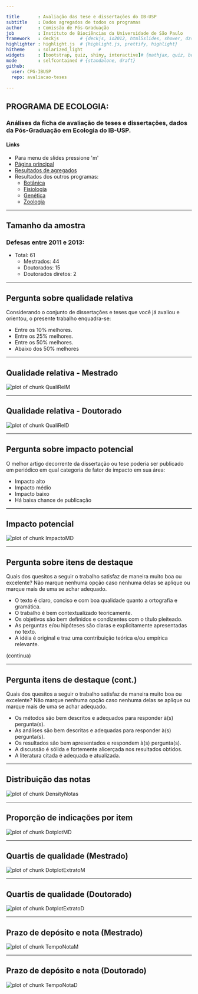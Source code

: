 ```yaml
---

title       : Avaliação das tese e dissertações do IB-USP
subtitle    : Dados agregados de todos os programas
author      : Comissão de Pós-Graduação
job         : Instituto de Biociências da Universidade de São Paulo
framework   : deckjs        # {deckjs, io2012, html5slides, shower, dzslides, ...}
highlighter : highlight.js  # {highlight.js, prettify, highlight}
hitheme     : solarized_light      # 
widgets     : [bootstrap, quiz, shiny, interactive]# {mathjax, quiz, bootstrap}
mode        : selfcontained # {standalone, draft}
github:
  user: CPG-IBUSP
  repo: avaliacao-teses
 
---
```







## PROGRAMA DE ECOLOGIA:

### Análises da ficha de avaliação de teses e dissertações, dados da Pós-Graduação em Ecologia do IB-USP.

#### Links
 - Para menu de slides pressione 'm'
 - [Página principal](../index.html)
 - [Resultados de agregados](../geral/slides_geral.html)
 - Resultados dos outros programas:
   - [Botânica](../botanica/slides_botanica.html)
   - [Fisiologia](../fisiologia/slides_fisiologia.html)
   - [Genética](../genetica/slides_genetica.html)
   - [Zoologia](../zoologia/slides_zoologia.html)

---

## Tamanho da amostra

### Defesas entre 2011 e 2013:

- Total: 61  
  - Mestrados: 44
  - Doutorados: 15
  - Doutorados diretos: 2

---

## Pergunta sobre qualidade relativa
Considerando o conjunto de dissertações e teses que você já avaliou e orientou, 
o presente trabalho enquadra-se: 
- Entre os 10% melhores.
- Entre os 25% melhores.
- Entre os 50% melhores.
- Abaixo dos 50% melhores

---

## Qualidade relativa - Mestrado
![plot of chunk QualiRelM](assets/fig/QualiRelM.png) 

---

## Qualidade relativa - Doutorado
![plot of chunk QualiRelD](assets/fig/QualiRelD.png) 


---

## Pergunta sobre impacto potencial

O melhor artigo decorrente da dissertação ou tese poderia ser
publicado em periódico em qual categoria de fator de impacto em sua
área:  
- Impacto alto
- Impacto médio
- Impacto baixo 
- Há baixa chance de publicação 

---

## Impacto potencial
![plot of chunk ImpactoMD](assets/fig/ImpactoMD.png) 

---

## Pergunta sobre itens de destaque
Quais dos quesitos a seguir o trabalho satisfaz de maneira muito
boa ou excelente? Não marque nenhuma opção caso nenhuma delas se
aplique ou marque mais de uma se achar adequado. 
- O texto é claro, conciso e com boa qualidade quanto a ortografia e gramática.
- O trabalho é bem contextualizado teoricamente.
- Os objetivos são bem definidos e condizentes com o título pleiteado.
- As perguntas e/ou hipóteses são claras e explicitamente apresentadas no texto.
- A idéia é original e traz uma contribuição teórica e/ou empírica relevante.

(continua)

---

## Pergunta itens de destaque (cont.)
Quais dos quesitos a seguir o trabalho satisfaz de maneira muito
boa ou excelente? Não marque nenhuma opção caso nenhuma delas se
aplique ou marque mais de uma se achar adequado. 

- Os métodos são bem descritos e adequados para responder à(s) pergunta(s).
- As análises são bem descritas e adequadas para responder à(s) pergunta(s).
- Os resultados são bem apresentados e respondem à(s) pergunta(s).
- A discussão é sólida e fortemente alicerçada nos resultados obtidos.
- A literatura citada é adequada e atualizada.

---

## Distribuição das notas
![plot of chunk DensityNotas](assets/fig/DensityNotas.png) 

---

## Proporção de indicações por item
![plot of chunk DotplotMD](assets/fig/DotplotMD.png) 

---

## Quartis de qualidade (Mestrado)

![plot of chunk DotplotExtratoM](assets/fig/DotplotExtratoM.png) 

---

## Quartis de qualidade (Doutorado)

![plot of chunk DotplotExtratoD](assets/fig/DotplotExtratoD.png) 


---

## Prazo de depósito e nota (Mestrado)
![plot of chunk TempoNotaM](assets/fig/TempoNotaM.png) 


---

## Prazo de depósito e nota (Doutorado)
![plot of chunk TempoNotaD](assets/fig/TempoNotaD.png) 

